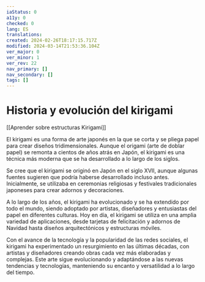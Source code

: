 ```yaml
---
iaStatus: 0
a11y: 0
checked: 0
lang: ES
translations: 
created: 2024-02-26T18:17:15.717Z
modified: 2024-03-14T21:53:36.104Z
ver_major: 0
ver_minor: 1
ver_rev: 22
nav_primary: []
nav_secondary: []
tags: []
---
```

# Historia y evolución del kirigami

[[Aprender sobre estructuras Kirigami]]

El kirigami es una forma de arte japonés en la que se corta y se pliega papel para crear diseños tridimensionales. Aunque el origami (arte de doblar papel) se remonta a cientos de años atrás en Japón, el kirigami es una técnica más moderna que se ha desarrollado a lo largo de los siglos.

Se cree que el kirigami se originó en Japón en el siglo XVII, aunque algunas fuentes sugieren que podría haberse desarrollado incluso antes. Inicialmente, se utilizaba en ceremonias religiosas y festivales tradicionales japoneses para crear adornos y decoraciones.

A lo largo de los años, el kirigami ha evolucionado y se ha extendido por todo el mundo, siendo adoptado por artistas, diseñadores y entusiastas del papel en diferentes culturas. Hoy en día, el kirigami se utiliza en una amplia variedad de aplicaciones, desde tarjetas de felicitación y adornos de Navidad hasta diseños arquitectónicos y estructuras móviles.

Con el avance de la tecnología y la popularidad de las redes sociales, el kirigami ha experimentado un resurgimiento en las últimas décadas, con artistas y diseñadores creando obras cada vez más elaboradas y complejas. Este arte sigue evolucionando y adaptándose a las nuevas tendencias y tecnologías, manteniendo su encanto y versatilidad a lo largo del tiempo.
